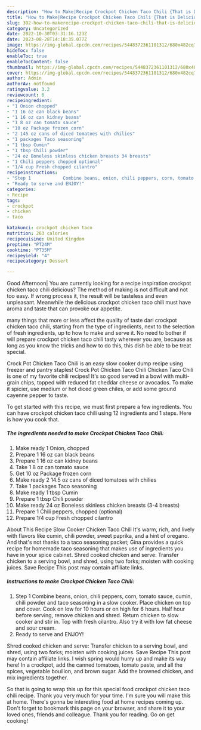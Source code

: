 ```yaml
---
description: "How to Make|Recipe Crockpot Chicken Taco Chili {That is Delicious"
title: "How to Make|Recipe Crockpot Chicken Taco Chili {That is Delicious"
slug: 392-how-to-makerecipe-crockpot-chicken-taco-chili-that-is-delicious
category: Uncategorized
date: 2022-10-30T03:31:16.123Z
date: 2023-08-28T14:18:35.077Z
image: https://img-global.cpcdn.com/recipes/5448372361101312/680x482cq70/crockpot-chicken-taco-chili-recipe-main-photo.jpg
hideToc: false
enableToc: true
enableTocContent: false
thumbnail: https://img-global.cpcdn.com/recipes/5448372361101312/680x482cq70/crockpot-chicken-taco-chili-recipe-main-photo.jpg
cover: https://img-global.cpcdn.com/recipes/5448372361101312/680x482cq70/crockpot-chicken-taco-chili-recipe-main-photo.jpg
author: Admin
authorAv: notfound
ratingvalue: 3.2
reviewcount: 6
recipeingredient:
- "1 Onion chopped"
- "1 16 oz can black beans"
- "1 16 oz can kidney beans"
- "1 8 oz can tomato sauce"
- "10 oz Package frozen corn"
- "2 145 oz cans of diced tomatoes with chilies"
- "1 packages Taco seasoning"
- "1 tbsp Cumin"
- "1 tbsp Chili powder"
- "24 oz Boneless skinless chicken breasts 34 breasts"
- "1 Chili peppers chopped optional"
- "1/4 cup Fresh chopped cilantro"
recipeinstructions:
- "Step 1            Combine beans, onion, chili peppers, corn, tomato sauce, cumin, chili powder and taco seasoning in a slow cooker. Place chicken on top and cover. Cook on low for 10 hours or on high for 6 hours. Half hour before serving, remove chicken and shred. Return chicken to slow cooker and stir in. Top with fresh cilantro. Also try it with low fat cheese and sour cream."
- "Ready to serve and ENJOY!"
categories:
- Recipe
tags:
- crockpot
- chicken
- taco

katakunci: crockpot chicken taco 
nutrition: 263 calories
recipecuisine: United Kingdom
preptime: "PT24M"
cooktime: "PT35M"
recipeyield: "4"
recipecategory: Dessert

---
```



Good Afternoon| You are currently looking for a recipe inspiration crockpot chicken taco chili delicious? The method of making is not difficult and not too easy. If wrong process it, the result will be tasteless and even unpleasant. Meanwhile the delicious crockpot chicken taco chili must have aroma and taste that can provoke our appetite.






many things that more or less affect the quality of taste dari crockpot chicken taco chili, starting from the type of ingredients, next to the selection of fresh ingredients, up to how to make and serve it. No need to bother if will prepare crockpot chicken taco chili tasty wherever you are, because as long as you know the tricks and how to do this, this dish be able to be treat special.


Crock Pot Chicken Taco Chili is an easy slow cooker dump recipe using freezer and pantry staples! Crock Pot Chicken Taco Chili Chicken Taco Chili is one of my favorite chili recipes! It&#39;s so good served in a bowl with multi-grain chips, topped with reduced fat cheddar cheese or avocados. To make it spicier, use medium or hot diced green chiles, or add some ground cayenne pepper to taste.


To get started with this recipe, we must first prepare a few ingredients. You can have crockpot chicken taco chili using 12 ingredients and 1 steps. Here is how you cook that.

<!--inarticleads1-->

##### The ingredients needed to make Crockpot Chicken Taco Chili:

1. Make ready 1 Onion, chopped
1. Prepare 1 16 oz can black beans
1. Prepare 1 16 oz can kidney beans
1. Take 1 8 oz can tomato sauce
1. Get 10 oz Package frozen corn
1. Make ready 2 14.5 oz cans of diced tomatoes with chilies
1. Take 1 packages Taco seasoning
1. Make ready 1 tbsp Cumin
1. Prepare 1 tbsp Chili powder
1. Make ready 24 oz Boneless skinless chicken breasts (3-4 breasts)
1. Prepare 1 Chili peppers, chopped (optional)
1. Prepare 1/4 cup Fresh chopped cilantro


About This Recipe Slow Cooker Chicken Taco Chili It&#39;s warm, rich, and lively with flavors like cumin, chili powder, sweet paprika, and a hint of oregano. And that&#39;s not thanks to a taco seasoning packet; Gina provides a quick recipe for homemade taco seasoning that makes use of ingredients you have in your spice cabinet. Shred cooked chicken and serve: Transfer chicken to a serving bowl, and shred, using two forks; moisten with cooking juices. Save Recipe This post may contain affiliate links. 

<!--inarticleads2-->

##### Instructions to make Crockpot Chicken Taco Chili:

1. Step 1            Combine beans, onion, chili peppers, corn, tomato sauce, cumin, chili powder and taco seasoning in a slow cooker. Place chicken on top and cover. Cook on low for 10 hours or on high for 6 hours. Half hour before serving, remove chicken and shred. Return chicken to slow cooker and stir in. Top with fresh cilantro. Also try it with low fat cheese and sour cream.
1. Ready to serve and ENJOY!

Shred cooked chicken and serve: Transfer chicken to a serving bowl, and shred, using two forks; moisten with cooking juices. Save Recipe This post may contain affiliate links. I wish spring would hurry up and make its way here! In a crockpot, add the canned tomatoes, tomato paste, and all the spices, vegetable bouillon, and brown sugar. Add the browned chicken, and mix ingredients together. 

So that is going to wrap this up for this special food crockpot chicken taco chili recipe. Thank you very much for your time. I'm sure you will make this at home. There's gonna be interesting food at home recipes coming up. Don't forget to bookmark this page on your browser, and share it to your loved ones, friends and colleague. Thank you for reading. Go on get cooking!
